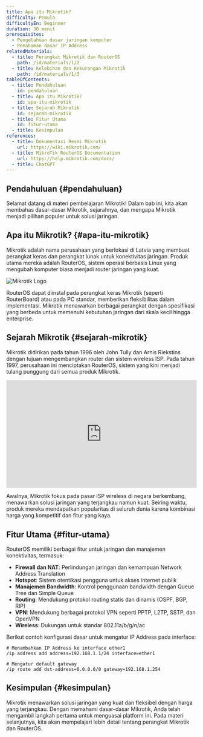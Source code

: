 ```yaml
---
title: Apa itu Mikrotik?
difficulty: Pemula
difficultyEn: Beginner
duration: 30 menit
prerequisites:
  - Pengetahuan dasar jaringan komputer
  - Pemahaman dasar IP Address
relatedMaterials:
  - title: Perangkat Mikrotik dan RouterOS
    path: /id/materials/1/2
  - title: Kelebihan dan Kekurangan Mikrotik
    path: /id/materials/1/3
tableOfContents:
  - title: Pendahuluan
    id: pendahuluan
  - title: Apa itu Mikrotik?
    id: apa-itu-mikrotik
  - title: Sejarah Mikrotik
    id: sejarah-mikrotik
  - title: Fitur Utama
    id: fitur-utama
  - title: Kesimpulan
references:
  - title: Dokumentasi Resmi Mikrotik
    url: https://wiki.mikrotik.com/
  - title: MikroTik RouterOS Documentation
    url: https://help.mikrotik.com/docs/
  - title: ChatGPT
---
```


## Pendahuluan {#pendahuluan}

Selamat datang di materi pembelajaran Mikrotik! Dalam bab ini, kita akan membahas dasar-dasar Mikrotik, sejarahnya, dan mengapa Mikrotik menjadi pilihan populer untuk solusi jaringan.

## Apa itu Mikrotik? {#apa-itu-mikrotik}

Mikrotik adalah nama perusahaan yang berlokasi di Latvia yang membuat perangkat keras dan perangkat lunak untuk konektivitas jaringan. Produk utama mereka adalah RouterOS, sistem operasi berbasis Linux yang mengubah komputer biasa menjadi router jaringan yang kuat.

![Mikrotik Logo](/placeholder.svg?height=200&width=400)

RouterOS dapat diinstal pada perangkat keras Mikrotik (seperti RouterBoard) atau pada PC standar, memberikan fleksibilitas dalam implementasi. Mikrotik menawarkan berbagai perangkat dengan spesifikasi yang berbeda untuk memenuhi kebutuhan jaringan dari skala kecil hingga enterprise.

## Sejarah Mikrotik {#sejarah-mikrotik}

Mikrotik didirikan pada tahun 1996 oleh John Tully dan Arnis Riekstins dengan tujuan mengembangkan router dan sistem wireless ISP. Pada tahun 1997, perusahaan ini menciptakan RouterOS, sistem yang kini menjadi tulang punggung dari semua produk Mikrotik.

<div style="position: relative; padding-bottom: 56.25%; height: 0;">
  <iframe src="https://www.youtube.com/embed/dQw4w9WgXcQ" frameborder="0" allow="accelerometer; autoplay; clipboard-write; encrypted-media; gyroscope; picture-in-picture" allowfullscreen style="position: absolute; top: 0; left: 0; width: 100%; height: 100%;"></iframe>
</div>

Awalnya, Mikrotik fokus pada pasar ISP wireless di negara berkembang, menawarkan solusi jaringan yang terjangkau namun kuat. Seiring waktu, produk mereka mendapatkan popularitas di seluruh dunia karena kombinasi harga yang kompetitif dan fitur yang kaya.

## Fitur Utama {#fitur-utama}

RouterOS memiliki berbagai fitur untuk jaringan dan manajemen konektivitas, termasuk:

- **Firewall dan NAT**: Perlindungan jaringan dan kemampuan Network Address Translation
- **Hotspot**: Sistem otentikasi pengguna untuk akses internet publik
- **Manajemen Bandwidth**: Kontrol penggunaan bandwidth dengan Queue Tree dan Simple Queue
- **Routing**: Mendukung protokol routing statis dan dinamis (OSPF, BGP, RIP)
- **VPN**: Mendukung berbagai protokol VPN seperti PPTP, L2TP, SSTP, dan OpenVPN
- **Wireless**: Dukungan untuk standar 802.11a/b/g/n/ac

Berikut contoh konfigurasi dasar untuk mengatur IP Address pada interface:

```
# Menambahkan IP Address ke interface ether1
/ip address add address=192.168.1.1/24 interface=ether1

# Mengatur default gateway
/ip route add dst-address=0.0.0.0/0 gateway=192.168.1.254
```

## Kesimpulan {#kesimpulan}

Mikrotik menawarkan solusi jaringan yang kuat dan fleksibel dengan harga yang terjangkau. Dengan memahami dasar-dasar Mikrotik, Anda telah mengambil langkah pertama untuk menguasai platform ini. Pada materi selanjutnya, kita akan mempelajari lebih detail tentang perangkat Mikrotik dan RouterOS.
